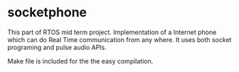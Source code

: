# socketphone

This part of RTOS mid term project.
Implementation of a Internet phone which can do Real Time communication from any where.
It uses both socket programing and pulse audio APIs.

Make file is included for the the easy compilation.
